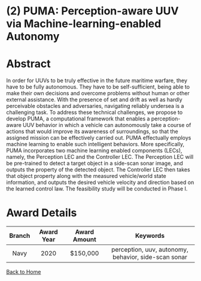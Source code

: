 
(2) PUMA: Perception-aware UUV via Machine-learning-enabled Autonomy
====================================================================

# Abstract


In order for UUVs to be truly effective in the future maritime warfare, they have to be fully autonomous. They have to be self-sufficient, being able to make their own decisions and overcome problems without human or other external assistance. With the presence of set and drift as well as hardly perceivable obstacles and adversaries, navigating reliably undersea is a challenging task. To address these technical challenges, we propose to develop PUMA, a computational framework that enables a perception-aware UUV behavior in which a vehicle can autonomously take a course of actions that would improve its awareness of surroundings, so that the assigned mission can be effectively carried out. PUMA effectually employs machine learning to enable such intelligent behaviors. More specifically, PUMA incorporates two machine learning enabled components (LECs), namely, the Perception LEC and the Controller LEC. The Perception LEC will be pre-trained to detect a target object in a side-scan sonar image, and outputs the property of the detected object. The Controller LEC then takes that object property along with the measured vehicle/world state information, and outputs the desired vehicle velocity and direction based on the learned control law. The feasibility study will be conducted in Phase I.  

# Award Details

|Branch|Award Year|Award Amount|Keywords|
| :---: | :---: | :---: | :---: |
|Navy|2020|$150,000|perception, uuv, autonomy, behavior, side-scan sonar|
  
  


[Back to Home](https://github.com/chrischow/dod_sbir_awards/Reports/JH/#2124)